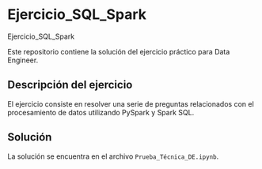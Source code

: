 # Ejercicio_SQL_Spark
Ejercicio_SQL_Spark

Este repositorio contiene la solución del ejercicio práctico para Data Engineer.

## Descripción del ejercicio

El ejercicio consiste en resolver una serie de preguntas relacionados con el procesamiento de datos utilizando PySpark y Spark SQL.

## Solución

La solución se encuentra en el archivo `Prueba_Técnica_DE.ipynb`.
